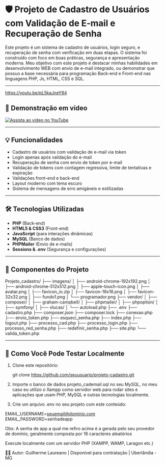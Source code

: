 # 🛡️ Projeto de Cadastro de Usuários com Validação de E-mail e Recuperação de Senha

Este projeto é um sistema de cadastro de usuários, login seguro, e recuperação de senha com verificação em duas etapas. O sistema foi construído com foco em boas práticas, segurança e apresentação moderna. Meu objetivo com este projeto é destacar minhas habilidades em desenvolvimento WEB com envio de e-mail integrado, ou demonstrar que possuo a base necessária para programação Back-end e Front-end nas linguagens PHP, Js, HTML, CSS e SQL.

---

https://youtu.be/pL5kaJneY84

## 🎥 Demonstração em vídeo

[![Assista ao vídeo no YouTube](https://img.youtube.com/vi/pL5kaJneY84/hqdefault.jpg)](https://www.youtube.com/watch?v=pL5kaJneY84)

---

## 💡 Funcionalidades

- Cadastro de usuários com validação de e-mail via token  
- Login apenas após validação do e-mail  
- Recuperação de senha com envio de token por e-mail  
- Validação de tokens com contagem regressiva, limite de tentativas e expiração  
- Validações front-end e back-end  
- Layout moderno com tema escuro  
- Sistema de mensagens de erro amigáveis e estilizadas  

---

## 🛠️ Tecnologias Utilizadas

- **PHP** (Back-end)  
- **HTML5 & CSS3** (Front-end)  
- **JavaScript** (para interações dinâmicas)  
- **MySQL** (Banco de dados)  
- **PHPMailer** (Envio de e-mails)  
- **Sessions & .env** (Segurança e configurações)  

---

## 📁 Componentes do Projeto

Projeto_cadastro/
├── imagens/
│   ├── android-chrome-192x192.png
│   ├── android-chrome-512x512.png
│   ├── apple-touch-icon.png
│   ├── avatar.png
│   ├── favicon_io.zip
│   ├── favicon-16x16.png
│   ├── favicon-32x32.png
│   ├── fundo1.png
│   └── programador.png
├── vendor/
│   ├── composer/
│   ├── graham-campbell/
│   ├── phpmailer/
│   ├── phpoption/
│   ├── symfony/
│   ├── vlucas/
│   └── autoload.php
├── .env
├── cadastro.php
├── composer.json
├── composer.lock
├── conexao.php
├── envio_token.php
├── esqueci_senha.php
├── index.php
├── logout.php
├── processo_cad.php
├── processo_login.php
├── processo_red_senha.php
├── redefinir_senha.php
├── site.php
└── valida_token.php

---

## 🧪 Como Você Pode Testar Localmente

1. Clone este repositório:  

   git clone https://github.com/seuusuario/projeto-cadastro.git
   
2. Importe o banco de dados projeto_cademail.sql no seu MySQL, no meu caso eu utilizo o Xampp como servidor web para rodar sites e aplicações que usam PHP, MySQL e outras tecnologias localmente.

3. Crie um arquivo .env no seu projeto com este conteúdo:

EMAIL_USERNAME=seuemail@dominio.com
EMAIL_PASSWORD=senhadeapp

Obs: A senha de app a qual me refiro acima é a gerada pelo seu provedor de domínio, geralmente composta por 16 caracteres aleatórios

Execute localmente com um servidor PHP (XAMPP, WAMP, Laragon etc.)

👨‍💻 Autor:
Guilherme Laureano | 
Disponível para contratação | Uberlândia - MG
